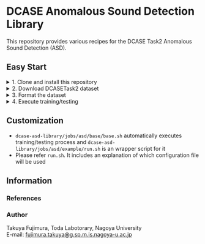 # DCASE Anomalous Sound Detection Library

This repository provides various recipes for the DCASE Task2 Anomalous Sound Detection (ASD).



## Easy Start

<details>
<summary>1. Clone and install this repository</summary>

**How to**

```bash
[somewhere]$ git clone https://github.com/TakuyaFujimura/dcase-asd-library.git
[somewhere]$ cd dcase-asd-library
[dcase-asd-library]$ python3 -m venv venv # Python 3.10+ required
[dcase-asd-library]$ source venv/bin/activate
[dcase-asd-library]$ pip install -e .
```

</details>

<details>
<summary>2. Download DCASETask2 dataset</summary>

**How to**
- Specify `data_dir` and `dcase` in `jobs/download/run.sh`
- `data_dir`: The directory where the dataset is stored
- `dcase`: The dataset name (`dcase2021`, `dcase2022`, `dcase2023`, `dcase2024` are available)

```bash
[dcase-asd-library]$ cd jobs/download
[dcase-asd-library/jobs/download]$ bash run.sh
```

**Result**

```bash
<data_dir>
└── original
    ├── <dcase>
    └── ...
```
</details>

<details>
<summary>3. Format the dataset</summary>

**How to**

- Specify `data_dir` and `dcase` in `jobs/format/run.sh`
- This will create a formatted dataset by making symbolic links to the original dataset (while keeping the original dataset)
- The ground truth normal/anomalous labels are added during this process

```bash
[dcase-asd-library]$ cd jobs/format
[dcase-asd-library/jobs/format]$ bash run.sh
```

**Result**

```bash
<data_dir>
├── original
│   ├── <dcase>
│   └── ...
└── formatted
    ├── <dcase>
    └── ...
```

</details>


<details>
<summary>4. Execute training/testing</summary>

**How to**

- This will automatically execute training/testing process
- An example script is provided but you can create your own configuration file (see [Customization](#customization))

```bash
[dcase-asd-library]$ cd jobs/asd/example
[dcase-asd-library/jobs/asd/example]$ bash run.sh
```


**Result**
```bash
dcase-asd-library
├── asdlib
├── ...
└── results
    ├── ...
    └── <name> # example
        ├── ...
        └── <version> # dcase2023_baseline_0
            ├── checkpoints
            ├── hparams.yaml
            ├── test.log
            ├── train.log
            └── infer
                ├── ...
                └── <infer_ver> # epoch_12
                    ├── hparams.yaml
                    ├── <metric>.csv # official23.csv (summary of test results)
                    ├── ...
                    └── <machine>
                        ├── test_extraction.csv # information of test data including embedding
                        ├── test_result.csv # ROAUCs
                        ├── test_score.csv # anomaly scores of test data
                        ├── train_extraction.csv # information of train data including embedding
                        ├── train_score.csv # anomaly scores of train data
                        ├── umap.csv # UMAP embedding
                        └── umap_*.png # UMAP visualization
            
```

</details>

## Customization

- `dcase-asd-library/jobs/asd/base/base.sh` automatically executes training/testing process and `dcase-asd-library/jobs/asd/example/run.sh` is an wrapper script for it
- Please refer `run.sh`. It includes an explanation of which configuration file will be used


## Information

### References

### Author

Takuya Fujimura, Toda Labotorary, Nagoya University  
E-mail: fujimura.takuya@g.sp.m.is.nagoya-u.ac.jp
